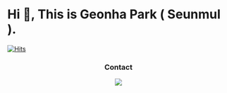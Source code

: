 # Hi 👋, This is Geonha Park ( Seunmul ).
   
[![Hits](https://hits.seeyoufarm.com/api/count/incr/badge.svg?url=https%3A%2F%2Fgithub.com%2FSeunmul&count_bg=%2379C83D&title_bg=%23555555&icon=&icon_color=%23E7E7E7&title=hits&edge_flat=false)](https://hits.seeyoufarm.com)

<h3 align="center"> Contact </h3>
<div align="center">
  <a href="mailto:geonhab504@gmail.com">
    <img
      src="https://img.shields.io/badge/geonhab504@gmail.com-D14836?style=for-the-badge&logo=gmail&logoColor=white"/>
  </a>
</div>



<!--
**Seunmul/Seunmul** is a ✨ _special_ ✨ repository because its `README.md` (this file) appears on your GitHub profile.

Here are some ideas to get you started:

- 🔭 I’m currently working on ...
- 🌱 I’m currently learning ...
- 👯 I’m looking to collaborate on ...
- 🤔 I’m looking for help with ...
- 💬 Ask me about ...
- 📫 How to reach me: ...
- 😄 Pronouns: ...
- ⚡ Fun fact: ...
-->
